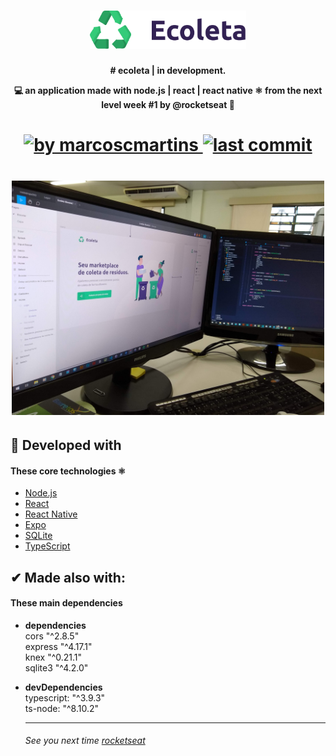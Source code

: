 <h1 align="center">
    <img alt="Ecoleta" title="#Ecoleta" src=".github/Logo.svg" width="250px" />
</h1>
<h4 align="center"> 
# ecoleta | in development.<p>
💻 an application made with node.js | react | react native ⚛ from the next level week #1 by @rocketseat 🚀
</h4>

<h1 align="center">
  <a href="https://www.linkedin.com/in/marcoscardosomartins/">
    <img alt="by marcoscmartins" src="https://img.shields.io/badge/made%20by-marcoscmartins-green">
  </a>
 
  <a href="https://github.com/marcoscmartins/ecoleta/commits/master">
    <img alt="last commit" src="https://img.shields.io/badge/last%20commit-june-brightgreen">
  </a>
</h1>
<h1 align="center">
    <img alt="application-page" title="application-page" src=".github/development.jpg" width="500px" />
</h1>

## 🚀 Developed with
#### These core technologies ⚛

- [Node.js](https://nodejs.org/en/) 
- [React](https://reactjs.org)
- [React Native](https://facebook.github.io/react-native/)
- [Expo](https://expo.io/)
- [SQLite](https://www.sqlite.org/index.html)
- [TypeScript](https://www.typescriptlang.org/)


## ✔ Made also with:
#### These main dependencies

- **dependencies**<br>
		cors	"^2.8.5"<br>
		express	"^4.17.1"<br>
		knex	"^0.21.1"<br>
		sqlite3	"^4.2.0"<br>
- **devDependencies**<br>
		typescript: "^3.9.3"<br>
    ts-node: "^8.10.2"<br>
    
   ---------------------------------------
    
     ######   See you next time [rocketseat](https://www.rocketseat.com.br)
